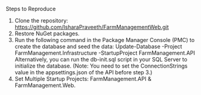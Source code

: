 Steps to Reproduce
1.	Clone the repository: https://github.com/IsharaPraveeth/FarmManagementWeb.git
2.	Restore NuGet packages.
3.	Run the following command in the Package Manager Console (PMC) to create the database and seed the data:
Update-Database -Project FarmManagement.Infrastructure -StartupProject FarmManagement.API
Alternatively, you can run the db-init.sql script in your SQL Server to initialize the database.
(Note: You need to set the ConnectionStrings value in the appsettings.json of the API before step 3.)
4.	Set Multiple Startup Projects: FarmManagement.API & FarmManagement.Web.
